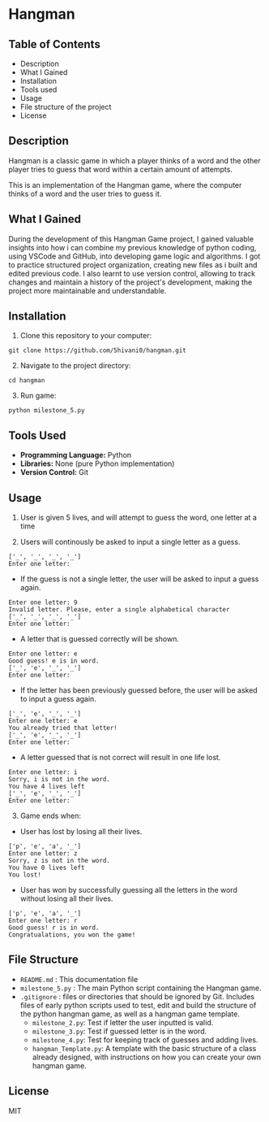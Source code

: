 # Hangman #

## Table of Contents ##
* Description
* What I Gained
* Installation
* Tools used
* Usage
* File structure of the project
* License

## Description ##
Hangman is a classic game in which a player thinks of a word and the other player tries to guess that word within a certain amount of attempts.

This is an implementation of the Hangman game, where the computer thinks of a word and the user tries to guess it. 

## What I Gained ##
During the development of this Hangman Game project, I gained valuable insights into how i can combine my previous knowledge of python coding, using VSCode and GitHub, into developing game logic and algorithms. I got to practice structured project organization, creating new files as i built and edited previous code. I also learnt to use version control, allowing to track changes and maintain a history of the project's development, making the project more maintainable and understandable.

## Installation ##
1. Clone this repository to your computer:

``` git clone https://github.com/5hivani0/hangman.git ```

2. Navigate to the project directory:

``` cd hangman ```

3. Run game:

``` python milestone_5.py ```

## Tools Used ##
* **Programming Language:** Python
* **Libraries:** None (pure Python implementation)
* **Version Control:** Git

## Usage ##
1. User is given 5 lives, and will attempt to guess the word, one letter at a time

2. Users will continously be asked to input a single letter as a guess.
```
['_', '_', '_', '_']
Enter one letter:
```
* If the guess is not a single letter, the user will be asked to input a guess again.
```
Enter one letter: 9
Invalid letter. Please, enter a single alphabetical character
['_', '_', '_', '_']
Enter one letter:
```
* A letter that is guessed correctly will be shown.
```
Enter one letter: e
Good guess! e is in word.
['_', 'e', '_', '_']
Enter one letter:
```
* If the letter has been previously guessed before, the user will be asked to input a guess again.
```
['_', 'e', '_', '_']
Enter one letter: e
You already tried that letter!
['_', 'e', '_', '_']
Enter one letter:
```
* A letter guessed that is not correct will result in one life lost.
```
Enter one letter: i
Sorry, i is not in the word.
You have 4 lives left
['_', 'e', '_', '_']
Enter one letter:
```  

3. Game ends when:
* User has lost by losing all their lives.
```
['p', 'e', 'a', '_']
Enter one letter: z
Sorry, z is not in the word.
You have 0 lives left
You lost!
```
* User has won by successfully guessing all the letters in the word without losing all their lives.
```
['p', 'e', 'a', '_']
Enter one letter: r
Good guess! r is in word.
Congratualations, you won the game!
```

## File Structure ##
* ``` README.md ``` : This documentation file
* ``` milestone_5.py ``` : The main Python script containing the Hangman game.
* ``` .gitignore ``` : files or directories that should be ignored by Git. Includes files of early python scripts used to test, edit and build the structure of the python hangman game, as well as a hangman game template.
    * ``` milestone_2.py ```: Test if letter the user inputted is valid.
    * ``` milestone_3.py ```: Test if guessed letter is in the word.
    * ``` milestone_4.py ```: Test for keeping track of guesses and adding lives.
    * ``` hangman_Template.py ```: A template with the basic structure of a class already designed, with instructions on how you can create your own hangman game.

## License ##
MIT
